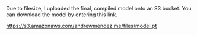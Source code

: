 Due to filesize, I uploaded the final, compiled model onto an S3 bucket. You can download the model by entering this link.

https://s3.amazonaws.com/andrewmendez.me/files/model.pt

